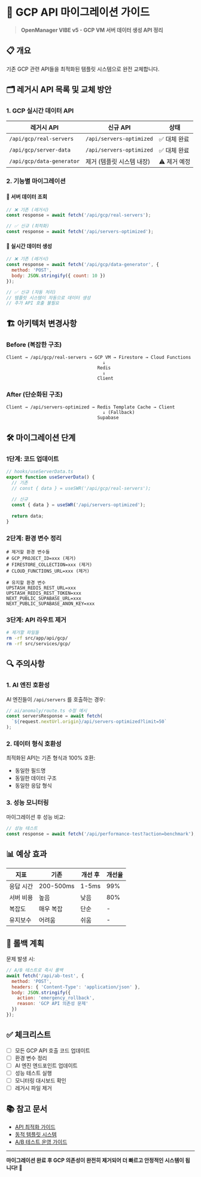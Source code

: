 # 🔄 GCP API 마이그레이션 가이드

> **OpenManager VIBE v5 - GCP VM 서버 데이터 생성 API 정리**

## 📋 개요

기존 GCP 관련 API들을 최적화된 템플릿 시스템으로 완전 교체합니다.

## 🗂️ 레거시 API 목록 및 교체 방안

### 1. **GCP 실시간 데이터 API**

| 레거시 API | 신규 API | 상태 |
|------------|----------|------|
| `/api/gcp/real-servers` | `/api/servers-optimized` | ✅ 대체 완료 |
| `/api/gcp/server-data` | `/api/servers-optimized` | ✅ 대체 완료 |
| `/api/gcp/data-generator` | 제거 (템플릿 시스템 내장) | ⚠️ 제거 예정 |

### 2. **기능별 마이그레이션**

#### 🔸 서버 데이터 조회
```javascript
// ❌ 기존 (레거시)
const response = await fetch('/api/gcp/real-servers');

// ✅ 신규 (최적화)
const response = await fetch('/api/servers-optimized');
```

#### 🔸 실시간 데이터 생성
```javascript
// ❌ 기존 (레거시)
const response = await fetch('/api/gcp/data-generator', {
  method: 'POST',
  body: JSON.stringify({ count: 10 })
});

// ✅ 신규 (자동 처리)
// 템플릿 시스템이 자동으로 데이터 생성
// 추가 API 호출 불필요
```

## 🏗️ 아키텍처 변경사항

### Before (복잡한 구조)
```
Client → /api/gcp/real-servers → GCP VM → Firestore → Cloud Functions
                                    ↓
                                  Redis
                                    ↓
                                  Client
```

### After (단순화된 구조)
```
Client → /api/servers-optimized → Redis Template Cache → Client
                                    ↓ (Fallback)
                                  Supabase
```

## 🛠️ 마이그레이션 단계

### 1단계: 코드 업데이트
```javascript
// hooks/useServerData.ts
export function useServerData() {
  // 기존
  // const { data } = useSWR('/api/gcp/real-servers');
  
  // 신규
  const { data } = useSWR('/api/servers-optimized');
  
  return data;
}
```

### 2단계: 환경 변수 정리
```env
# 제거할 환경 변수들
# GCP_PROJECT_ID=xxx (제거)
# FIRESTORE_COLLECTION=xxx (제거)
# CLOUD_FUNCTIONS_URL=xxx (제거)

# 유지할 환경 변수
UPSTASH_REDIS_REST_URL=xxx
UPSTASH_REDIS_REST_TOKEN=xxx
NEXT_PUBLIC_SUPABASE_URL=xxx
NEXT_PUBLIC_SUPABASE_ANON_KEY=xxx
```

### 3단계: API 라우트 제거
```bash
# 제거할 파일들
rm -rf src/app/api/gcp/
rm -rf src/services/gcp/
```

## 🔍 주의사항

### 1. **AI 엔진 호환성**
AI 엔진들이 `/api/servers` 를 호출하는 경우:
```javascript
// ai/anomaly/route.ts 수정 예시
const serversResponse = await fetch(
  `${request.nextUrl.origin}/api/servers-optimized?limit=50`
);
```

### 2. **데이터 형식 호환성**
최적화된 API는 기존 형식과 100% 호환:
- 동일한 필드명
- 동일한 데이터 구조
- 동일한 응답 형식

### 3. **성능 모니터링**
마이그레이션 후 성능 비교:
```javascript
// 성능 테스트
const response = await fetch('/api/performance-test?action=benchmark');
```

## 📊 예상 효과

| 지표 | 기존 | 개선 후 | 개선율 |
|------|------|---------|--------|
| 응답 시간 | 200-500ms | 1-5ms | 99% |
| 서버 비용 | 높음 | 낮음 | 80% |
| 복잡도 | 매우 복잡 | 단순 | - |
| 유지보수 | 어려움 | 쉬움 | - |

## 🚀 롤백 계획

문제 발생 시:
```javascript
// A/B 테스트로 즉시 롤백
await fetch('/api/ab-test', {
  method: 'POST',
  headers: { 'Content-Type': 'application/json' },
  body: JSON.stringify({
    action: 'emergency_rollback',
    reason: 'GCP API 의존성 문제'
  })
});
```

## ✅ 체크리스트

- [ ] 모든 GCP API 호출 코드 업데이트
- [ ] 환경 변수 정리
- [ ] AI 엔진 엔드포인트 업데이트
- [ ] 성능 테스트 실행
- [ ] 모니터링 대시보드 확인
- [ ] 레거시 파일 제거

## 📚 참고 문서

- [API 최적화 가이드](./api-optimization-guide.md)
- [동적 템플릿 시스템](./dynamic-template-system.md)
- [A/B 테스트 운영 가이드](./ab-test-operations.md)

---

**마이그레이션 완료 후 GCP 의존성이 완전히 제거되어 더 빠르고 안정적인 시스템이 됩니다! 🎉**